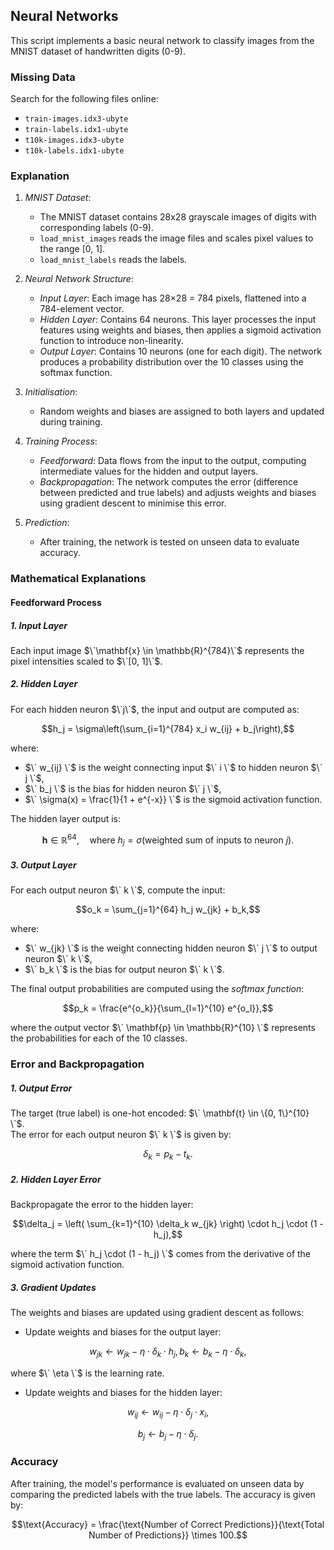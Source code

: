 
## Neural Networks

This script implements a basic neural network to classify images from the MNIST dataset of handwritten digits (0-9).

### Missing Data
Search for the following files online:
- `train-images.idx3-ubyte`
- `train-labels.idx1-ubyte`
- `t10k-images.idx3-ubyte`
- `t10k-labels.idx1-ubyte`

### Explanation

1. *MNIST Dataset*:
   - The MNIST dataset contains 28x28 grayscale images of digits with corresponding labels (0-9).
   - `load_mnist_images` reads the image files and scales pixel values to the range [0, 1].
   - `load_mnist_labels` reads the labels.

2. *Neural Network Structure*:
   - *Input Layer*: Each image has 28×28 = 784 pixels, flattened into a 784-element vector.
   - *Hidden Layer*: Contains 64 neurons. This layer processes the input features using weights and biases, then applies a sigmoid activation function to introduce non-linearity.
   - *Output Layer*: Contains 10 neurons (one for each digit). The network produces a probability distribution over the 10 classes using the softmax function.

3. *Initialisation*:
   - Random weights and biases are assigned to both layers and updated during training.

4. *Training Process*:
   - *Feedforward*: Data flows from the input to the output, computing intermediate values for the hidden and output layers.
   - *Backpropagation*: The network computes the error (difference between predicted and true labels) and adjusts weights and biases using gradient descent to minimise this error.

5. *Prediction*:
   - After training, the network is tested on unseen data to evaluate accuracy.


### Mathematical Explanations

#### Feedforward Process

##### 1. Input Layer
Each input image $\`\mathbf{x} \in \mathbb{R}^{784}\`$ represents the pixel intensities scaled to $\`[0, 1]\`$.

##### 2. Hidden Layer
For each hidden neuron $\`j\`$, the input and output are computed as:

```math
h_j = \sigma\left(\sum_{i=1}^{784} x_i w_{ij} + b_j\right),
```

where:
- $\` w_{ij} \`$ is the weight connecting input $\` i \`$ to hidden neuron $\` j \`$,
- $\` b_j \`$ is the bias for hidden neuron $\` j \`$,
- $\` \sigma(x) = \frac{1}{1 + e^{-x}} \`$ is the sigmoid activation function.

The hidden layer output is:

```math
\mathbf{h} \in \mathbb{R}^{64}, \quad \text{where } h_j = \sigma(\text{weighted sum of inputs to neuron } j).
```

##### 3. Output Layer
For each output neuron $\` k \`$, compute the input:

```math
o_k = \sum_{j=1}^{64} h_j w_{jk} + b_k,
```

where:
- $\` w_{jk} \`$ is the weight connecting hidden neuron $\` j \`$ to output neuron $\` k \`$,
- $\` b_k \`$ is the bias for output neuron $\` k \`$.

The final output probabilities are computed using the *softmax function*:

```math
p_k = \frac{e^{o_k}}{\sum_{l=1}^{10} e^{o_l}},
```

where the output vector $\` \mathbf{p} \in \mathbb{R}^{10} \`$ represents the probabilities for each of the 10 classes.


### Error and Backpropagation

##### 1. Output Error
The target (true label) is one-hot encoded: $\` \mathbf{t} \in \{0, 1\}^{10} \`$.  
The error for each output neuron $\` k \`$ is given by:

```math
\delta_k = p_k - t_k.
```

##### 2. Hidden Layer Error
Backpropagate the error to the hidden layer:

```math
\delta_j = \left( \sum_{k=1}^{10} \delta_k w_{jk} \right) \cdot h_j \cdot (1 - h_j),
```

where the term $\` h_j \cdot (1 - h_j) \`$ comes from the derivative of the sigmoid activation function.

##### 3. Gradient Updates
The weights and biases are updated using gradient descent as follows:

- Update weights and biases for the output layer:

```math
w_{jk} \gets w_{jk} - \eta \cdot \delta_k \cdot h_j,

b_k \gets b_k - \eta \cdot \delta_k,
```

where $\` \eta \`$ is the learning rate.
    
- Update weights and biases for the hidden layer:

```math
w_{ij} \gets w_{ij} - \eta \cdot \delta_j \cdot x_i,
```

```math
b_j \gets b_j - \eta \cdot \delta_j.
```



### Accuracy

After training, the model's performance is evaluated on unseen data by comparing the predicted labels with the true labels. The accuracy is given by:

```math
\text{Accuracy} = \frac{\text{Number of Correct Predictions}}{\text{Total Number of Predictions}} \times 100.
```
